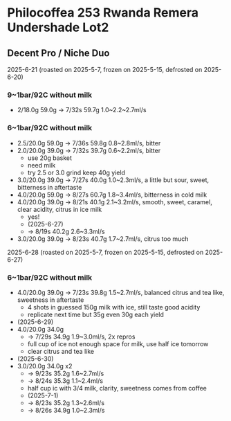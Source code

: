 # Philocoffea 253 Rwanda Remera Undershade Lot2

## Decent Pro / Niche Duo

2025-6-21 (roasted on 2025-5-7, frozen on 2025-5-15, defrosted on 2025-6-20)

### 9~1bar/92C without milk

- 2/18.0g 59.0g -> 7/32s 59.7g 1.0\~2.2\~2.7ml/s

### 6~1bar/92C without milk

- 2.5/20.0g 59.0g -> 7/36s 59.8g 0.8\~2.8ml/s, bitter
- 2.0/20.0g 39.0g -> 7/32s 39.7g 0.6\~2.2ml/s, bitter
  - use 20g basket
  - need milk
  - try 2.5 or 3.0 grind keep 40g yield
- 3.0/20.0g 39.0g -> 7/27s 40.0g 1.0\~2.3ml/s, a little but sour, sweet, bitterness in aftertaste 
- 4.0/20.0g 59.0g -> 8/27s 60.7g 1.8\~3.4ml/s, bitterness in cold milk
- 4.0/20.0g 39.0g -> 8/21s 40.1g 2.1\~3.2ml/s, smooth, sweet, caramel, clear acidity, citrus in ice milk
  - yes!
  - (2025-6-27)
  - -> 8/19s 40.2g 2.6\~3.3ml/s
- 3.0/20.0g 39.0g -> 8/23s 40.7g 1.7\~2.7ml/s, citrus too much

2025-6-28 (roasted on 2025-5-7, frozen on 2025-5-15, defrosted on 2025-6-27)

### 6~1bar/92C without milk

- 4.0/20.0g 39.0g -> 7/23s 39.8g 1.5\~2.7ml/s, balanced citrus and tea like, sweetness in aftertaste
  - 4 shots in guessed 150g milk with ice, still taste good acidity
  - replicate next time but 35g even 30g each yield
- (2025-6-29)
- 4.0/20.0g 34.0g
  - -> 7/29s 34.9g 1.9\~3.0ml/s, 2x repros
  - full cup of ice not enough space for milk, use half ice tomorrow
  - clear citrus and tea like
- (2025-6-30)
- 3.0/20.0g 34.0g x2
  - -> 9/23s 35.2g 1.6\~2.7ml/s
  - -> 8/24s 35.3g 1.1\~2.4ml/s
  - half cup ic with 3/4 milk, clarity, sweetness comes from coffee
  - (2025-7-1)
  - -> 8/23s 35.2g 1.3\~2.6ml/s
  - -> 8/26s 34.9g 1.0\~2.3ml/s
